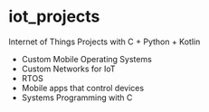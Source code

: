 # iot_projects
Internet of Things Projects with C + Python + Kotlin 

- Custom Mobile Operating Systems
- Custom Networks for IoT
- RTOS
- Mobile apps that control devices
- Systems Programming with C
